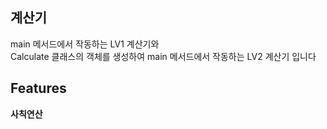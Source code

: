 ## 계산기
main 메서드에서 작동하는 LV1 계산기와<br>
Calculate 클래스의 객체를 생성하여 main 메서드에서 작동하는 LV2 계산기 입니다

## Features
**사칙연산**

